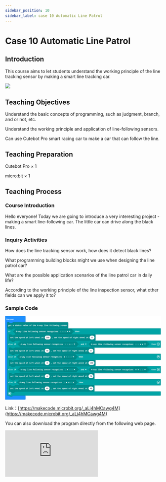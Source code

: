 ```yaml
---
sidebar_position: 10
sidebar_label: case 10 Automatic Line Patrol
---
```


# Case 10 Automatic Line Patrol

## Introduction

This course aims to let students understand the working principle of the line tracking sensor by making a smart line tracking car.

![](./images/cutebot-pro-case-05-01.png)

## Teaching Objectives

Understand the basic concepts of programming, such as judgment, branch, and or not, etc.

Understand the working principle and application of line-following sensors.

Can use Cutebot Pro smart racing car to make a car that can follow the line.

## Teaching Preparation

Cutebot Pro × 1

micro:bit × 1

## Teaching Process

### Course Introduction

Hello everyone! Today we are going to introduce a very interesting project - making a smart line-following car. The little car can drive along the black lines.

### Inquiry Activities

How does the line tracking sensor work, how does it detect black lines?

What programming building blocks might we use when designing the line patrol car?

What are the possible application scenarios of the line patrol car in daily life?

According to the working principle of the line inspection sensor, what other fields can we apply it to?

### Sample Code

![](./images/cutebot-pro-case-10-02.png)


Link：[https://makecode.microbit.org/_aLj4hMCawg4M](https://makecode.microbit.org/_aLj4hMCawg4M)

You can also download the program directly from the following web page.

<div
    style={{
        position: 'relative',
        paddingBottom: '60%',
        overflow: 'hidden',
    }}
>
    <iframe
        src="https://makecode.microbit.org/_aLj4hMCawg4M"
        frameborder="0"
        sandbox="allow-popups allow-forms allow-scripts allow-same-origin"
        style={{
            position: 'absolute',
            width: '100%',
            height: '100%',
        }}
    />
</div>



## Summary and Reflection

Review course content to remind students of what knowledge and skills they have acquired.

Guide students to discuss the problems and difficulties they encountered in the production process, and how to solve these problems.

Encourage students to think about the application fields and future development of smart car production cases.

## Outreach Activities

Let the students try to improve the line-following function of the smart car so that it can handle more complex lines.

Encourage students to design other integrated use cases of sensors and line patrol cars, such as ultrasonic sensors.

Guide students to think and discuss the practical application and future development prospects of smart racing cars in daily life.
